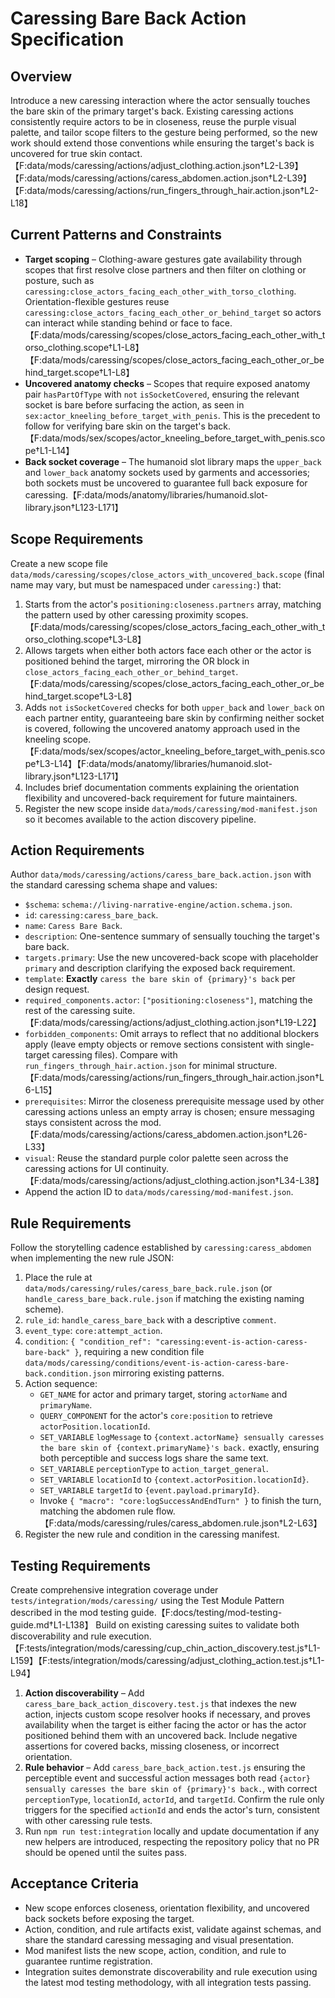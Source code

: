 # Caressing Bare Back Action Specification

## Overview

Introduce a new caressing interaction where the actor sensually touches the bare skin of the primary target's back. Existing caressing actions consistently require actors to be in closeness, reuse the purple visual palette, and tailor scope filters to the gesture being performed, so the new work should extend those conventions while ensuring the target's back is uncovered for true skin contact.【F:data/mods/caressing/actions/adjust_clothing.action.json†L2-L39】【F:data/mods/caressing/actions/caress_abdomen.action.json†L2-L39】【F:data/mods/caressing/actions/run_fingers_through_hair.action.json†L2-L18】

## Current Patterns and Constraints

- **Target scoping** – Clothing-aware gestures gate availability through scopes that first resolve close partners and then filter on clothing or posture, such as `caressing:close_actors_facing_each_other_with_torso_clothing`. Orientation-flexible gestures reuse `caressing:close_actors_facing_each_other_or_behind_target` so actors can interact while standing behind or face to face.【F:data/mods/caressing/scopes/close_actors_facing_each_other_with_torso_clothing.scope†L1-L8】【F:data/mods/caressing/scopes/close_actors_facing_each_other_or_behind_target.scope†L1-L8】
- **Uncovered anatomy checks** – Scopes that require exposed anatomy pair `hasPartOfType` with `not` `isSocketCovered`, ensuring the relevant socket is bare before surfacing the action, as seen in `sex:actor_kneeling_before_target_with_penis`. This is the precedent to follow for verifying bare skin on the target's back.【F:data/mods/sex/scopes/actor_kneeling_before_target_with_penis.scope†L1-L14】
- **Back socket coverage** – The humanoid slot library maps the `upper_back` and `lower_back` anatomy sockets used by garments and accessories; both sockets must be uncovered to guarantee full back exposure for caressing.【F:data/mods/anatomy/libraries/humanoid.slot-library.json†L123-L171】

## Scope Requirements

Create a new scope file `data/mods/caressing/scopes/close_actors_with_uncovered_back.scope` (final name may vary, but must be namespaced under `caressing:`) that:

1. Starts from the actor's `positioning:closeness.partners` array, matching the pattern used by other caressing proximity scopes.【F:data/mods/caressing/scopes/close_actors_facing_each_other_with_torso_clothing.scope†L3-L8】
2. Allows targets when either both actors face each other or the actor is positioned behind the target, mirroring the OR block in `close_actors_facing_each_other_or_behind_target`.【F:data/mods/caressing/scopes/close_actors_facing_each_other_or_behind_target.scope†L3-L8】
3. Adds `not` `isSocketCovered` checks for both `upper_back` and `lower_back` on each partner entity, guaranteeing bare skin by confirming neither socket is covered, following the uncovered anatomy approach used in the kneeling scope.【F:data/mods/sex/scopes/actor_kneeling_before_target_with_penis.scope†L3-L14】【F:data/mods/anatomy/libraries/humanoid.slot-library.json†L123-L171】
4. Includes brief documentation comments explaining the orientation flexibility and uncovered-back requirement for future maintainers.
5. Register the new scope inside `data/mods/caressing/mod-manifest.json` so it becomes available to the action discovery pipeline.

## Action Requirements

Author `data/mods/caressing/actions/caress_bare_back.action.json` with the standard caressing schema shape and values:

- `$schema`: `schema://living-narrative-engine/action.schema.json`.
- `id`: `caressing:caress_bare_back`.
- `name`: `Caress Bare Back`.
- `description`: One-sentence summary of sensually touching the target's bare back.
- `targets.primary`: Use the new uncovered-back scope with placeholder `primary` and description clarifying the exposed back requirement.
- `template`: **Exactly** `caress the bare skin of {primary}'s back` per design request.
- `required_components.actor`: `["positioning:closeness"]`, matching the rest of the caressing suite.【F:data/mods/caressing/actions/adjust_clothing.action.json†L19-L22】
- `forbidden_components`: Omit arrays to reflect that no additional blockers apply (leave empty objects or remove sections consistent with single-target caressing files). Compare with `run_fingers_through_hair.action.json` for minimal structure.【F:data/mods/caressing/actions/run_fingers_through_hair.action.json†L6-L15】
- `prerequisites`: Mirror the closeness prerequisite message used by other caressing actions unless an empty array is chosen; ensure messaging stays consistent across the mod.【F:data/mods/caressing/actions/caress_abdomen.action.json†L26-L33】
- `visual`: Reuse the standard purple color palette seen across the caressing actions for UI continuity.【F:data/mods/caressing/actions/adjust_clothing.action.json†L34-L38】
- Append the action ID to `data/mods/caressing/mod-manifest.json`.

## Rule Requirements

Follow the storytelling cadence established by `caressing:caress_abdomen` when implementing the new rule JSON:

1. Place the rule at `data/mods/caressing/rules/caress_bare_back.rule.json` (or `handle_caress_bare_back.rule.json` if matching the existing naming scheme).
2. `rule_id`: `handle_caress_bare_back` with a descriptive `comment`.
3. `event_type`: `core:attempt_action`.
4. `condition`: `{ "condition_ref": "caressing:event-is-action-caress-bare-back" }`, requiring a new condition file `data/mods/caressing/conditions/event-is-action-caress-bare-back.condition.json` mirroring existing patterns.
5. Action sequence:
   - `GET_NAME` for actor and primary target, storing `actorName` and `primaryName`.
   - `QUERY_COMPONENT` for the actor's `core:position` to retrieve `actorPosition.locationId`.
   - `SET_VARIABLE` `logMessage` to `{context.actorName} sensually caresses the bare skin of {context.primaryName}'s back.` exactly, ensuring both perceptible and success logs share the same text.
   - `SET_VARIABLE` `perceptionType` to `action_target_general`.
   - `SET_VARIABLE` `locationId` to `{context.actorPosition.locationId}`.
   - `SET_VARIABLE` `targetId` to `{event.payload.primaryId}`.
   - Invoke `{ "macro": "core:logSuccessAndEndTurn" }` to finish the turn, matching the abdomen rule flow.【F:data/mods/caressing/rules/caress_abdomen.rule.json†L2-L63】
6. Register the new rule and condition in the caressing manifest.

## Testing Requirements

Create comprehensive integration coverage under `tests/integration/mods/caressing/` using the Test Module Pattern described in the mod testing guide.【F:docs/testing/mod-testing-guide.md†L1-L138】 Build on existing caressing suites to validate both discoverability and rule execution.【F:tests/integration/mods/caressing/cup_chin_action_discovery.test.js†L1-L159】【F:tests/integration/mods/caressing/adjust_clothing_action.test.js†L1-L94】

1. **Action discoverability** – Add `caress_bare_back_action_discovery.test.js` that indexes the new action, injects custom scope resolver hooks if necessary, and proves availability when the target is either facing the actor or has the actor positioned behind them with an uncovered back. Include negative assertions for covered backs, missing closeness, or incorrect orientation.
2. **Rule behavior** – Add `caress_bare_back_action.test.js` ensuring the perceptible event and successful action messages both read `{actor} sensually caresses the bare skin of {primary}'s back.`, with correct `perceptionType`, `locationId`, `actorId`, and `targetId`. Confirm the rule only triggers for the specified `actionId` and ends the actor's turn, consistent with other caressing rule tests.
3. Run `npm run test:integration` locally and update documentation if any new helpers are introduced, respecting the repository policy that no PR should be opened until the suites pass.

## Acceptance Criteria

- New scope enforces closeness, orientation flexibility, and uncovered back sockets before exposing the target.
- Action, condition, and rule artifacts exist, validate against schemas, and share the standard caressing messaging and visual presentation.
- Mod manifest lists the new scope, action, condition, and rule to guarantee runtime registration.
- Integration suites demonstrate discoverability and rule execution using the latest mod testing methodology, with all integration tests passing.
